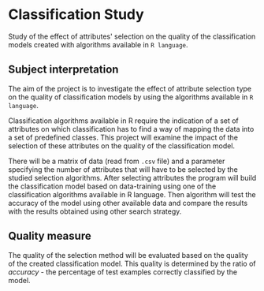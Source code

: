 Classification Study
====================

Study of the effect of attributes' selection on the quality of the classification models created with algorithms available in `R language`.

Subject interpretation
---------------------
The aim of the project is to investigate the effect of attribute selection type on the quality of classification models by using the algorithms available in `R language`.

Classification algorithms available in R require the indication of a set of attributes on which classification has to find a way of mapping the data into a set of predefined classes. This project will examine the impact of the selection of these attributes on the quality of the classification model.

There will be a matrix of data (read from `.csv` file) and a parameter specifying the number of attributes that will have to be selected by the studied selection algorithms. After selecting attributes the program will build the classification model based on data-training using one of the classification algorithms available in R language. Then algorithm will test the accuracy of the model using other available data and compare the results with the results obtained using other search strategy.

Quality measure
-------------------

The quality of the selection method will be evaluated based on the quality of the created classification model. This quality is determined by the ratio of *accuracy* - the percentage of test examples correctly classified by the model.
